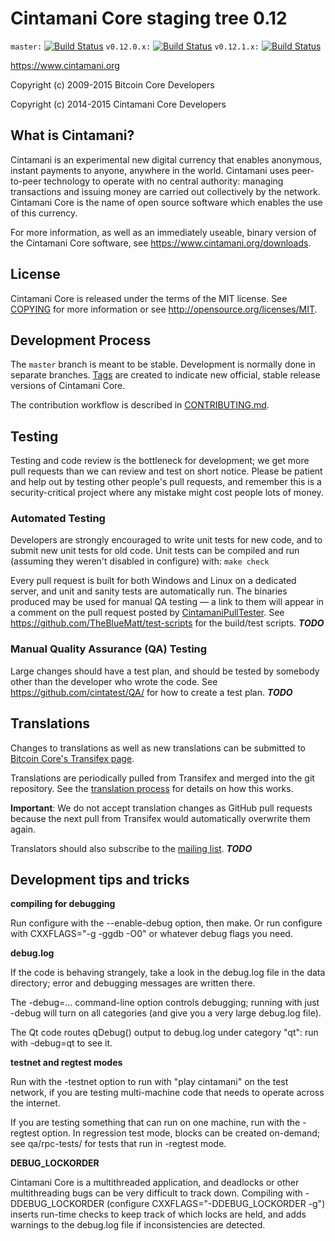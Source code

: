 Cintamani Core staging tree 0.12
===============================

`master:` [![Build Status](https://travis-ci.org/cintatest/cintamani.svg?branch=master)](https://travis-ci.org/cintatest/cintamani) `v0.12.0.x:` [![Build Status](https://travis-ci.org/cintatest/cintamani.svg?branch=v0.12.0.x)](https://travis-ci.org/cintatest/cintamani/branches) `v0.12.1.x:` [![Build Status](https://travis-ci.org/cintatest/cintamani.svg?branch=v0.12.1.x)](https://travis-ci.org/cintatest/cintamani/branches)

https://www.cintamani.org

Copyright (c) 2009-2015 Bitcoin Core Developers

Copyright (c) 2014-2015 Cintamani Core Developers


What is Cintamani?
----------------

Cintamani is an experimental new digital currency that enables anonymous, instant
payments to anyone, anywhere in the world. Cintamani uses peer-to-peer technology
to operate with no central authority: managing transactions and issuing money
are carried out collectively by the network. Cintamani Core is the name of open
source software which enables the use of this currency.

For more information, as well as an immediately useable, binary version of
the Cintamani Core software, see https://www.cintamani.org/downloads.


License
-------

Cintamani Core is released under the terms of the MIT license. See [COPYING](COPYING) for more
information or see http://opensource.org/licenses/MIT.

Development Process
-------------------

The `master` branch is meant to be stable. Development is normally done in separate branches.
[Tags](https://github.com/cintatest/cintamani/tags) are created to indicate new official,
stable release versions of Cintamani Core.

The contribution workflow is described in [CONTRIBUTING.md](https://github.com/cintatest/cintamani/blob/v0.12.1.x/CONTRIBUTING.md).


Testing
-------

Testing and code review is the bottleneck for development; we get more pull
requests than we can review and test on short notice. Please be patient and help out by testing
other people's pull requests, and remember this is a security-critical project where any mistake might cost people
lots of money.

### Automated Testing

Developers are strongly encouraged to write unit tests for new code, and to
submit new unit tests for old code. Unit tests can be compiled and run (assuming they weren't disabled in configure) with: `make check`

Every pull request is built for both Windows and Linux on a dedicated server,
and unit and sanity tests are automatically run. The binaries produced may be
used for manual QA testing — a link to them will appear in a comment on the
pull request posted by [CintamaniPullTester](https://github.com/cintatest/PullTester). See https://github.com/TheBlueMatt/test-scripts
for the build/test scripts. ***TODO***

### Manual Quality Assurance (QA) Testing

Large changes should have a test plan, and should be tested by somebody other
than the developer who wrote the code.
See https://github.com/cintatest/QA/ for how to create a test plan. ***TODO***

Translations
------------

Changes to translations as well as new translations can be submitted to
[Bitcoin Core's Transifex page](https://www.transifex.com/projects/p/cintamani/).

Translations are periodically pulled from Transifex and merged into the git repository. See the
[translation process](doc/translation_process.md) for details on how this works.

**Important**: We do not accept translation changes as GitHub pull requests because the next
pull from Transifex would automatically overwrite them again.

Translators should also subscribe to the [mailing list](https://groups.google.com/forum/#!forum/cintamani-translators). ***TODO***

Development tips and tricks
---------------------------

**compiling for debugging**

Run configure with the --enable-debug option, then make. Or run configure with
CXXFLAGS="-g -ggdb -O0" or whatever debug flags you need.

**debug.log**

If the code is behaving strangely, take a look in the debug.log file in the data directory;
error and debugging messages are written there.

The -debug=... command-line option controls debugging; running with just -debug will turn
on all categories (and give you a very large debug.log file).

The Qt code routes qDebug() output to debug.log under category "qt": run with -debug=qt
to see it.

**testnet and regtest modes**

Run with the -testnet option to run with "play cintamani" on the test network, if you
are testing multi-machine code that needs to operate across the internet.

If you are testing something that can run on one machine, run with the -regtest option.
In regression test mode, blocks can be created on-demand; see qa/rpc-tests/ for tests
that run in -regtest mode.

**DEBUG_LOCKORDER**

Cintamani Core is a multithreaded application, and deadlocks or other multithreading bugs
can be very difficult to track down. Compiling with -DDEBUG_LOCKORDER (configure
CXXFLAGS="-DDEBUG_LOCKORDER -g") inserts run-time checks to keep track of which locks
are held, and adds warnings to the debug.log file if inconsistencies are detected.
